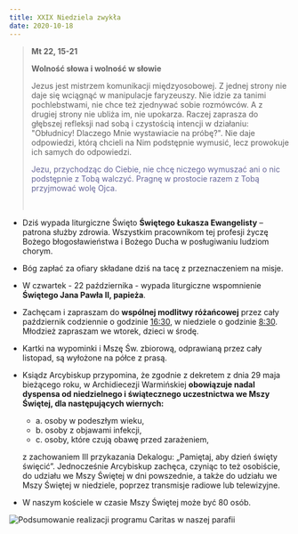 ```yaml
---
title: XXIX Niedziela zwykła
date: 2020-10-18
---
```


> **Mt 22, 15-21**
>
> **Wolność słowa i wolność w słowie**
>
> Jezus jest mistrzem komunikacji międzyosobowej. Z jednej strony nie daje się wciągnąć w manipulacje faryzeuszy. Nie idzie za tanimi pochlebstwami, nie chce też zjednywać sobie rozmówców. A z drugiej strony nie ubliża im, nie upokarza. Raczej zaprasza do głębszej refleksji nad sobą i czystością intencji w działaniu: "Obłudnicy! Dlaczego Mnie wystawiacie na próbę?". Nie daje odpowiedzi, którą chcieli na Nim podstępnie wymusić, lecz prowokuje ich samych do odpowiedzi.
>
> <span style="color: #666699;">Jezu, przychodząc do Ciebie, nie chcę niczego wymuszać ani o nic podstępnie z Tobą walczyć. Pragnę w prostocie razem z Tobą przyjmować wolę Ojca. </span>
>
> &nbsp;

- Dziś wypada liturgiczne Święto **Świętego Łukasza Ewangelisty** – patrona służby zdrowia. Wszystkim pracownikom tej profesji życzę Bożego błogosławieństwa i Bożego Ducha w posługiwaniu ludziom chorym.
- Bóg zapłać za ofiary składane dziś na tacę z przeznaczeniem na misje.
- W czwartek - 22 października - wypada liturgiczne wspomnienie **Świętego Jana Pawła II, papieża**.
- Zachęcam i zapraszam do **wspólnej modlitwy różańcowej** przez cały październik codziennie o godzinie <u>16:30</u>, w niedziele o godzinie <u>8:30</u>. Młodzież zapraszam we wtorek, dzieci w środę.
- Kartki na wypominki i Mszę Św. zbiorową, odprawianą przez cały listopad, są wyłożone na półce z prasą.
- Ksiądz Arcybiskup przypomina, że zgodnie z dekretem z dnia 29 maja bieżącego roku, w Archidiecezji Warmińskiej **obowiązuje nadal dyspensa od niedzielnego i świątecznego uczestnictwa we Mszy Świętej, dla następujących wiernych:**
  - a. osoby w podeszłym wieku,
  - b. osoby z objawami infekcji,
  - c. osoby, które czują obawę przed zarażeniem,

  z zachowaniem III przykazania Dekalogu: „Pamiętaj, aby dzień święty święcić”.
  Jednocześnie Arcybiskup zachęca, czyniąc to też osobiście, do udziału we Mszy Świętej w dni powszednie, a także do udziału we Mszy Świętej w niedziele, poprzez transmisje radiowe lub telewizyjne.

- W naszym kościele w czasie Mszy Świętej może być 80 osób.


![Podsumowanie realizacji programu Caritas w naszej parafii](/assets/2020/2020.10.18-caritas.jpg)

